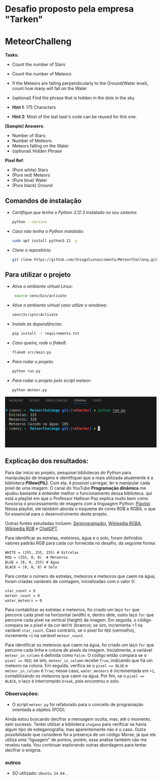 # Desafio proposto pela empresa "Tarken"

# MeteorChalleng

**Tasks:**
- Count the number of Stars
- Count the number of Meteors
- If the Meteors are falling perpendicularly to the Ground(Water level), count how many will fall on the Water
- (optional) Find the phrase that is hidden in the dots in the sky.

- **Hint 1**: 175 Characters 
- **Hint 2**: Most of the last task's code can be reused for this one. 

**[Sample] Answers**:

- Number of Stars:
- Number of Meteors:
- Meteors falling on the Water
- (optional) Hidden Phrase

**Pixel Ref**:
- (Pure white) Stars
- (Pure red) Meteors
- (Pure blue) Water
- (Pure black) Ground


## Comandos de instalação
- *Certifique que tenha o Python 3.12.3 instalado no seu sistema*:
    ```bash
    python --version
    ```
- *Caso não tenha o Python instalado*:
    ```bash
    sudo apt install python3.12 -y
    ```
- *Clone o repositório*:
    ```bash
    git clone https://github.com/thiagoluznascimento/MeteorChalleng.git
    ```

## Para utilizar o projeto

- *Ative o ambiente virtual Linux*:
   ```bash
    source venv/bin/activate
- *Ative o ambiente virtual caso utilize o windows*:
    ```bash 
    venv\Scripts\Activate
    ```
- *Instale as dependências*:
  ```bash
  pip install -r requirements.txt
  ```
- *Caso queira, rode o flake8*:
    ```bash 
    flake8 src/main.py
    ```
- *Para rodar o projeto*:
    ```bash
    python run.py
    ```
- *Para rodar o projeto pelo script meteor*:
    ```bash
    python meteor.py
    ```
 ![Deve aparecer no terminal:](./images/resultado.png)

## Explicação dos resultados:

Para dar início ao projeto, pesquisei bibliotecas do Python para manipulação de imagens e identifiquei que a mais utilizada atualmente é a biblioteca **Pillow(PIL)**. Com ela, é possível carregar, ler e manipular cada pixel de uma imagem. O canal do YouTube **Programação dinâmica** me ajudou bastante a entender melhor o funcionamento dessa biblioteca. qui está a playlist em que o Professor Hallison Paz explica muito bem como funciona o processamento de imagens com a linguagem Python: [Playlist](https://encurtador.com.br/HwX32). Nessa playlist, ele também aborda o esquema de cores RGB e RGBA, o que foi essencial para o desenvolvimento deste projeto.

Outras fontes estudadas incluem: [Serprogramador](https://serprogramador.com.br/artigos/topico/css/Como-entender-os-padroes-de-cores-RGB-RGBA-Hexadecimal), [Wikipedia RGBA](https://pt.wikipedia.org/wiki/RGBA), [Wikipedia RGB](https://pt.wikipedia.org/wiki/RGB) e [ChatGPT](https://chatgpt.com/).

Para identificar as estrelas, meteoros, água e o solo, foram definidos valores padrão RGB para cada cor fornecida no desafio, da seguinte forma:

    WHITE = (255, 255, 255) # Estrelas
    RED = (255, 0, 0)  # Meteoros
    BLUE = (0, 0, 255) # Água
    BLACK = (0, 0, 0) # Solo

Para contar o número de estrelas, meteoros e meteoros que caem na água, foram criadas variáveis de contagem, inicializadas com o valor 0:

    star_count = 0
    meteor_count = 0
    water_meteors = 0

Para contabilizar as estrelas e meteoros, foi criado um laço `for` que percorre cada pixel na horizontal (width) e, dentro dele, outro laço `for` que percorre cada pixel na vertical (height) da imagem. Em seguida, o código compara se o pixel é da cor `WHITE` (branco); se sim, incrementa +1 na variável `star_count`. Caso contrário, se o pixel for `RED` (vermelho), incrementa `+1` na variável `meteor_count`.

Para identificar os meteoros que caem na água, foi criado um laço `for` que percorre cada linha e coluna de pixels da imagem. Inicialmente, a variável `meteor_in_column` é definida como `False`. O código então compara se o `pixel == RED`; se sim, `meteor_in_column` recebe `True`, indicando que há um meteoro na coluna. Em seguida, verifica se o `pixel == BLUE` e `meteor_in_column` é `True`; nesse caso, `water_meteors` é incrementada em `+1`, contabilizando os meteoros que caem na água. Por fim, se o `pixel == BLACK`, o laço é interrompido `break`,  pois encontrou o solo.

### Observações:
- O script `meteor.py` foi refatorado para o conceito de programação orientada a objetos (POO);

Ainda estou buscando decifrar a mensagem oculta, mas, até o momento, sem sucesso. Tentei utilizar a biblioteca `stegano` para verificar se havia algum tipo de esteganografia, mas aparentemente não é o caso. Outra possibilidade que considerei foi a presença de um código Morse, já que ele utiliza uma "liguagem" de pontos, porém, essa análise também não me revelou nada. Vou continuar explorando outras abordagens para tentar decifrar o enigma.
### outros
- SO utilizado: `Ubuntu 24.04.`.
